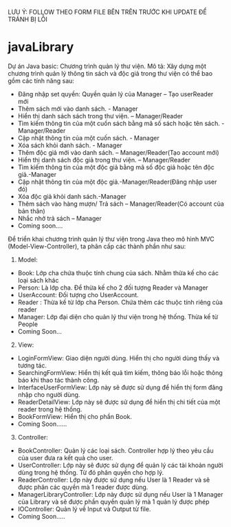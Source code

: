 LƯU Ý: FOLLOW THEO FORM FILE BÊN TRÊN TRƯỚC KHI UPDATE ĐỂ TRÁNH BỊ LỖI

# javaLibrary
Dự án Java basic: Chương trình quản lý thư viện.
Mô tả: Xây dựng một chương trình quản lý thông tin sách và độc giả trong thư viện có thể bao gồm các tính năng sau:
- Đăng nhập set quyền: Quyền quản lý của Manager – Tạo userReader mới
- Thêm sách mới vào danh sách. - Manager
- Hiển thị danh sách sách trong thư viện. – Manager/Reader
- Tìm kiếm thông tin của một cuốn sách bằng mã số sách hoặc tên sách. -Manager/Reader
- Cập nhật thông tin của một cuốn sách. - Manager
- Xóa sách khỏi danh sách. - Manager
- Thêm độc giả mới vào danh sách. – Manager/Reader(Tạo account mới)
- Hiển thị danh sách độc giả trong thư viện. – Manager/Reader
- Tìm kiếm thông tin của một độc giả bằng mã số độc giả hoặc tên độc giả.-Manager
- Cập nhật thông tin của một độc giả.-Manager/Reader(Đăng nhập user đó)
- Xóa độc giả khỏi danh sách.-Manager
- Thêm sách vào hàng mượn/ Trả sách – Manager/Reader(Có account của bản thân)
- Nhắc nhở trả sách – Manager
- Coming soon….

Để triển khai chương trình quản lý thư viện trong Java theo mô hình MVC (Model-View-Controller), ta phân cấp các thành phần như sau:
1.	Model:
- Book: Lớp cha chứa thuộc tính chung của sách. Nhằm thừa kế cho các loại sách khác
- Person: Là lớp cha. Để thừa kế cho 2 đối tượng Reader và Manager
- UserAccount: Đối tượng cho UserAccount.
- Reader : Thừa kế từ lớp cha Person. Chứa thêm các thuộc tính riêng của reader
- Manager: Lớp đại diện cho quản lý thư viện trong hệ thống. Thừa kế từ People
- Coming Soon…
2.	View:
- LoginFormView: Giao diện người dùng. Hiển thị cho người dùng thấy và tương tác.
- SearchingFormView: Hiển thị kết quả tìm kiếm, thông báo lỗi hoặc thông báo khi thao tác thành công.
- InterfaceUserFormView: Lớp này sẽ được sử dụng để hiển thị form đăng nhập cho người dùng.
- ReaderDetailView: Lớp này sẽ được sử dụng để hiển thị chi tiết của một reader trong hệ thống.
- BookFormView: Hiển thị cho phần Book.
- Coming Soon……
3.	Controller:
- BookController: Quản lý các loại sách. Controller hợp lý theo yêu cầu của user đưa ra kết quả cho user.
- UserController: Lớp này sẽ được sử dụng để quản lý các tài khoản người dùng trong hệ thống. Từ đó phân quyền cho hợp lý.
- ReaderController: Lớp này được sử dụng nếu User là 1 Reader và sẽ được phân các quyền mà 1 reader được dùng.
- ManagerLibraryController: Lớp này được sử dụng nếu User là 1 Manager của Library và sẽ được phần quyền quản lý mà 1 quản lý được phép
- IOController: Quản lý về Input và Output từ file.
- Coming Soon…..
